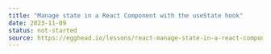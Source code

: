 ```yaml
---
title: "Manage state in a React Component with the useState hook"
date: 2023-11-09
status: not-started
source: https://egghead.io/lessons/react-manage-state-in-a-react-component-with-the-usestate-hook
---
```

